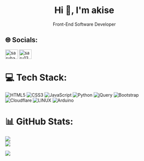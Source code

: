 



<h1 align="center">Hi 👋, I'm akise</h1>
<p align="center">Front-End Software Developer</p>




## 🌐 Socials:
<a href="https://instagram.com/saruhanakbass" target="blank"><img align="center" src="https://raw.githubusercontent.com/rahuldkjain/github-profile-readme-generator/master/src/images/icons/Social/instagram.svg" alt="saruhanakbass" height="30" width="40" /></a>
<a href="(https://www.youtube.com/@saru1300)" target="blank"><img align="center" src="https://raw.githubusercontent.com/rahuldkjain/github-profile-readme-generator/master/src/images/icons/Social/youtube.svg" alt="saru1300" height="30" width="40" /></a>


# 💻 Tech Stack:
![HTML5](https://img.shields.io/badge/html5-%23E34F26.svg?style=for-the-badge&logo=html5&logoColor=white) ![CSS3](https://img.shields.io/badge/css3-%231572B6.svg?style=for-the-badge&logo=css3&logoColor=white) ![JavaScript](https://img.shields.io/badge/javascript-%23323330.svg?style=for-the-badge&logo=javascript&logoColor=%23F7DF1E) ![Python](https://img.shields.io/badge/python-3670A0?style=for-the-badge&logo=python&logoColor=ffdd54)  ![jQuery](https://img.shields.io/badge/jquery-%230769AD.svg?style=for-the-badge&logo=jquery&logoColor=white) ![Bootstrap](https://img.shields.io/badge/bootstrap-%23563D7C.svg?style=for-the-badge&logo=bootstrap&logoColor=white) ![Cloudflare](https://img.shields.io/badge/Cloudflare-F38020?style=for-the-badge&logo=Cloudflare&logoColor=white)  ![LINUX](https://img.shields.io/badge/Linux-FCC624?style=for-the-badge&logo=linux&logoColor=black) ![Arduino](https://img.shields.io/badge/-Arduino-00979D?style=for-the-badge&logo=Arduino&logoColor=white) 

# 📊 GitHub Stats:
<a>
<img align="center" src="https://github-readme-stats-git-masterrstaa-rickstaa.vercel.app/api?username=akisedd&count_private=true&show_icons=true&theme=github_dark" />
</a>

<br/>

<a>
<img align="center" src="https://github-readme-stats-git-masterrstaa-rickstaa.vercel.app/api/top-langs/?username=akisedd&layout=compact&theme=github_dark" />
</a>


![](https://komarev.com/ghpvc/?username=jagshem&color=orange)
<!-- Proudly created with GPRM ( https://gprm.itsvg.in ) -->



